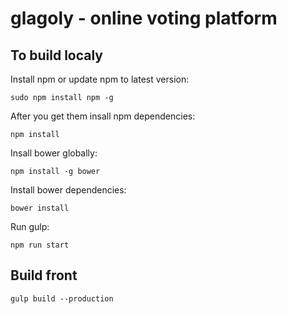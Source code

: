 # glagoly - online voting platform

## To build localy

Install npm or update npm to latest version:

    sudo npm install npm -g

After you get them insall npm dependencies:
    
    npm install

Insall bower globally:

    npm install -g bower
     
Install bower dependencies:

    bower install

Run gulp:

    npm run start

## Build front

	gulp build --production
